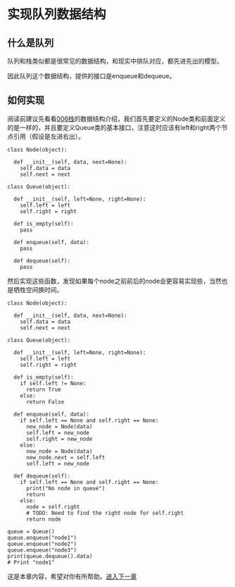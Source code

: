 
# 实现队列数据结构

## 什么是队列

队列和栈类似都是很常见的数据结构，和现实中排队对应，都先进先出的模型。

因此队列这个数据结构，提供的接口是enqueue和dequeue。

## 如何实现

阅读前建议先看看[006栈](./006栈.md)的数据结构介绍，我们首先要定义的Node类和前面定义的是一样的，并且要定义Queue类的基本接口，注意这时应该有left和right两个节点引用（假设是左进右出）。

```
class Node(object):

  def __init__(self, data, next=None):
    self.data = data
    self.next = next

class Queue(object):

  def __init__(self, left=None, right=None):
    self.left = left
    self.right = right

  def is_empty(self):
    pass

  def enqueue(self, data):
    pass

  def dequeue(self):
    pass
```

然后实现这些函数，发现如果每个node之前前后的node会更容易实现些，当然也是牺牲空间换时间。

```
class Node(object):

  def __init__(self, data, next=None):
    self.data = data
    self.next = next

class Queue(object):

  def __init__(self, left=None, right=None):
    self.left = left
    self.right = right

  def is_empty(self):
    if self.left != None:
      return True
    else:
      return False

  def enqueue(self, data):
    if self.left == None and self.right == None:
      new_node = Node(data)
      self.left = new_node
      self.right = new_node
    else:
      new_node = Node(data)
      new_node.next = self.left
      self.left = new_node

  def dequeue(self):
    if self.left == None and self.right == None:
      print("No node in queue")
      return
    else:
      node = self.right
      # TODO: Need to find the right node for self.right
      return node

queue = Queue()
queue.enqueue("node1")
queue.enqueue("node2")
queue.enqueue("node3")
print(queue.dequeue().data)
# Print "node1"
```


这是本章内容，希望对你有所帮助。[进入下一章](./007队列.md)